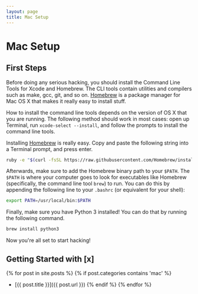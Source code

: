 ```yaml
---
layout: page
title: Mac Setup
---
```

# Mac Setup



## First Steps

Before doing any serious hacking, you should install the Command Line Tools for
Xcode and Homebrew. The CLI tools contain utilities and compilers such as make,
gcc, git, and so on. [Homebrew][brew] is a package manager for Mac OS X that
makes it really easy to install stuff.

How to install the command line tools depends on the version of OS X that you
are running. The following method should work in most cases: open up Terminal,
run `xcode-select --install`, and follow the prompts to install the command
line tools.

Installing [Homebrew][brew] is really easy. Copy and paste the following string
into a Terminal prompt, and press enter.

```bash
ruby -e "$(curl -fsSL https://raw.githubusercontent.com/Homebrew/install/master/install)"
```

Afterwards, make sure to add the Homebrew binary path to your `$PATH`. The `$PATH` is where
your computer goes to look for executables like Homebrew (specifically, the command line tool
`brew`) to run. You can do this by appending the following line to your `.bashrc` (or equivalent for
your shell):

```bash
export PATH=/usr/local/bin:$PATH
```

Finally, make sure you have Python 3 installed! You can do that by running the following command.
```bash
brew install python3
```

Now you're all set to start hacking!

## Getting Started with [x]



{% for post in site.posts %}
    {% if post.categories contains 'mac' %}
* [{{ post.title }}]({{ post.url }})
    {% endif %}
{% endfor %}

[brew]: http://brew.sh/
